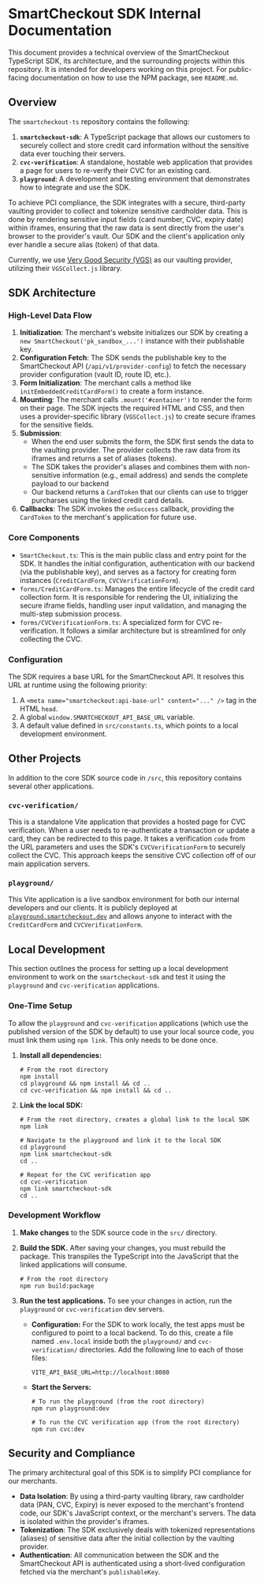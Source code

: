 # SmartCheckout SDK Internal Documentation

This document provides a technical overview of the SmartCheckout TypeScript SDK, its architecture, and the surrounding projects within this repository. It is intended for developers working on this project. For public-facing documentation on how to use the NPM package, see `README.md`.

## Overview

The `smartcheckout-ts` repository contains the following:
1.  **`smartcheckout-sdk`**: A TypeScript package that allows our customers to securely collect and store credit card information without the sensitive data ever touching their servers.
2.  **`cvc-verification`**: A standalone, hostable web application that provides a page for users to re-verify their CVC for an existing card.
3.  **`playground`**: A development and testing environment that demonstrates how to integrate and use the SDK.

To achieve PCI compliance, the SDK integrates with a secure, third-party vaulting provider to collect and tokenize sensitive cardholder data. This is done by rendering sensitive input fields (card number, CVC, expiry date) within iframes, ensuring that the raw data is sent directly from the user's browser to the provider's vault. Our SDK and the client's application only ever handle a secure alias (token) of that data.

Currently, we use [Very Good Security (VGS)](https://www.verygoodsecurity.com/) as our vaulting provider, utilizing their `VGSCollect.js` library.

## SDK Architecture

### High-Level Data Flow

1.  **Initialization**: The merchant's website initializes our SDK by creating a `new SmartCheckout('pk_sandbox_...')` instance with their publishable key.
2.  **Configuration Fetch**: The SDK sends the publishable key to the SmartCheckout API (`/api/v1/provider-config`) to fetch the necessary provider configuration (vault ID, route ID, etc.).
3.  **Form Initialization**: The merchant calls a method like `initEmbeddedCreditCardForm()` to create a form instance.
4.  **Mounting**: The merchant calls `.mount('#container')` to render the form on their page. The SDK injects the required HTML and CSS, and then uses a provider-specific library (`VGSCollect.js`) to create secure iframes for the sensitive fields.
5.  **Submission**: 
    - When the end user submits the form, the SDK first sends the data to the vaulting provider. The provider collects the raw data from its iframes and returns a set of aliases (tokens).
    - The SDK takes the provider's aliases and combines them with non-sensitive information (e.g., email address) and sends the complete payload to our backend
    - Our backend returns a `CardToken` that our clients can use to trigger purcharses using the linked credit card details.
6.  **Callbacks**: The SDK invokes the `onSuccess` callback, providing the `CardToken` to the merchant's application for future use.

### Core Components

-   `SmartCheckout.ts`: This is the main public class and entry point for the SDK. It handles the initial configuration, authentication with our backend (via the publishable key), and serves as a factory for creating form instances (`CreditCardForm`, `CVCVerificationForm`).
-   `forms/CreditCardForm.ts`: Manages the entire lifecycle of the credit card collection form. It is responsible for rendering the UI, initializing the secure iframe fields, handling user input validation, and managing the multi-step submission process.
-   `forms/CVCVerificationForm.ts`: A specialized form for CVC re-verification. It follows a similar architecture but is streamlined for only collecting the CVC.

### Configuration

The SDK requires a base URL for the SmartCheckout API. It resolves this URL at runtime using the following priority:
1.  A `<meta name="smartcheckout:api-base-url" content="..." />` tag in the HTML `head`.
2.  A global `window.SMARTCHECKOUT_API_BASE_URL` variable.
3.  A default value defined in `src/constants.ts`, which points to a local development environment.

## Other Projects

In addition to the core SDK source code in `/src`, this repository contains several other applications.

### `cvc-verification/`

This is a standalone Vite application that provides a hosted page for CVC verification. When a user needs to re-authenticate a transaction or update a card, they can be redirected to this page. It takes a verification `code` from the URL parameters and uses the SDK's `CVCVerificationForm` to securely collect the CVC. This approach keeps the sensitive CVC collection off of our main application servers. 

### `playground/`

This Vite application is a live sandbox environment for both our internal developers and our clients. It is publicly deployed at [`playground.smartcheckout.dev`](https://playground.smartcheckout.dev) and allows anyone to interact with the `CreditCardForm` and `CVCVerificationForm`.

## Local Development

This section outlines the process for setting up a local development environment to work on the `smartcheckout-sdk` and test it using the `playground` and `cvc-verification` applications.

### One-Time Setup

To allow the `playground` and `cvc-verification` applications (which use the published version of the SDK by default) to use your local source code, you must link them using `npm link`. This only needs to be done once.

1.  **Install all dependencies:**
    ```shell
    # From the root directory
    npm install
    cd playground && npm install && cd ..
    cd cvc-verification && npm install && cd ..
    ```

2.  **Link the local SDK:**
    ```shell
    # From the root directory, creates a global link to the local SDK
    npm link

    # Navigate to the playground and link it to the local SDK
    cd playground
    npm link smartcheckout-sdk
    cd ..

    # Repeat for the CVC verification app
    cd cvc-verification
    npm link smartcheckout-sdk
    cd ..
    ```

### Development Workflow

1.  **Make changes** to the SDK source code in the `src/` directory.

2.  **Build the SDK.** After saving your changes, you must rebuild the package. This transpiles the TypeScript into the JavaScript that the linked applications will consume.
    ```shell
    # From the root directory
    npm run build:package
    ```

3.  **Run the test applications.** To see your changes in action, run the `playground` or `cvc-verification` dev servers.
    -   **Configuration:** For the SDK to work locally, the test apps must be configured to point to a local backend. To do this, create a file named `.env.local` inside both the `playground/` and `cvc-verification/` directories. Add the following line to each of those files:
        ```
        VITE_API_BASE_URL=http://localhost:8080
        ```
    -   **Start the Servers:**
        ```shell
        # To run the playground (from the root directory)
        npm run playground:dev

        # To run the CVC verification app (from the root directory)
        npm run cvc:dev
        ```

## Security and Compliance

The primary architectural goal of this SDK is to simplify PCI compliance for our merchants.
-   **Data Isolation**: By using a third-party vaulting library, raw cardholder data (PAN, CVC, Expiry) is never exposed to the merchant's frontend code, our SDK's JavaScript context, or the merchant's servers. The data is isolated within the provider's iframes.
-   **Tokenization**: The SDK exclusively deals with tokenized representations (aliases) of sensitive data after the initial collection by the vaulting provider.
-   **Authentication**: All communication between the SDK and the SmartCheckout API is authenticated using a short-lived configuration fetched via the merchant's `publishableKey`.
